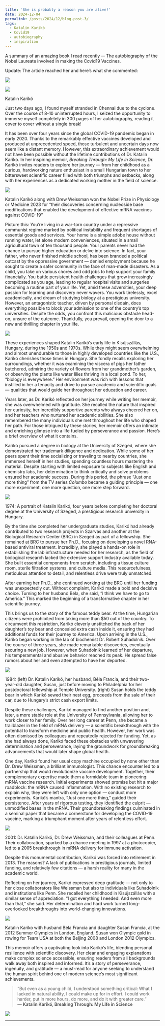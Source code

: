 ```yaml
---
title: 'She is probably a reason you are alive!'
date: 2024-12-04
permalink: /posts/2024/12/blog-post-3/
tags:
  - Katalin Karikó
  - Covid19
  - autobiography
  - inspiration 
---
```

A summary of an amazing book I read recently -- The autobiography of the Nobel Laureate involved in making the Covid19 Vaccines.

Update: The article reached her and here’s what she commented:

![](https://miro.medium.com/v2/resize:fit:963/1*StbcbNWFNOf6MHiMs-v_YA@2x.jpeg)

![](https://miro.medium.com/v2/resize:fit:963/1*IWHAk9Dl62iNCCBvborygg.jpeg)

Katalin Karikó

Just two days ago, I found myself stranded in Chennai due to the cyclone. Over the course of 8-10 uninterrupted hours, I seized the opportunity to immerse myself completely in 300 pages of her autobiography, reading it cover to cover without a single break!

It has been over four years since the global COVID-19 pandemic began in early 2020. Thanks to the remarkably effective vaccines developed and produced at unprecedented speed, those turbulent and uncertain days now seem like a distant memory. However, this extraordinary achievement would not have been possible without the lifetime contributions of Dr. Katalin Karikó. In her inspiring memoir, _Breaking Through: My Life in Science_, Dr. Karikó invites readers to explore her journey — from her childhood as a curious, hardworking nature enthusiast in a small Hungarian town to her bittersweet scientific career filled with both triumphs and setbacks, along with her experiences as a dedicated working mother in the field of science.

![](https://miro.medium.com/v2/resize:fit:963/1*s0hyz9qb7XX_XYO19T96HQ.jpeg)

Katalin Karikó along with Drew Weissman won the Nobel Prize in Physiology or Medicine 2023 for “their discoveries concerning nucleoside base modifications that enabled the development of effective mRNA vaccines against COVID-19”

Picture this: You’re living in a war-torn country under a repressive communist regime marked by political instability and frequent shortages of essential goods and services. Your home is a simple adobe house without running water, let alone modern conveniences, situated in a small agricultural town of ten thousand people. Your parents never had the chance to pursue higher education or delve into science. In fact, your father, who never finished middle school, has been branded a political outcast by the oppressive government — denied employment because he sought to create a safer community in the face of man-made disasters. As a child, you take on various chores and odd jobs to help support your family financially. You battle persistent health challenges that grow increasingly complicated as you age, leading to regular hospital visits and surgeries becoming a routine part of your life. Yet, amid these adversities, your deep passion for learning and discovery never wavers. You work tirelessly, excel academically, and dream of studying biology at a prestigious university. However, an antagonistic teacher, driven by personal disdain, does everything possible to block your admission to one of the country’s top universities. Despite the odds, you confront this malicious obstacle head-on, unsure of the outcome. Thankfully, you prevail, opening the door to a new and thrilling chapter in your life.

![](https://miro.medium.com/v2/resize:fit:963/1*pCJrc6buz3YZLRj0rE89JA.jpeg)

These experiences shaped Katalin Karikó’s early life in Kisújszállás, Hungary, during the 1950s and 1970s. While they might seem overwhelming and almost unendurable to those in highly developed countries like the U.S., Karikó cherishes those times in Hungary. She fondly recalls exploring her surroundings, whether it was examining the viscera of pigs her father butchered, admiring the variety of flowers from her grandmother’s garden, or observing the plants like water lilies thriving in a local pond. To her, “biology is everywhere.” Her environment was rich with lessons that instilled in her a tenacity and drive to pursue academic and scientific goals — qualities that would guide her throughout her education and career.

Years later, as Dr. Karikó reflected on her journey while writing her memoir, she was overwhelmed with gratitude. She recalled the nature that inspired her curiosity, her incredibly supportive parents who always cheered her on, and her teachers who nurtured her academic abilities. She also remembered the many individuals she met throughout her life who shaped her path. For those intrigued by these stories, her memoir offers an intimate and enriching glimpse into a life fueled by perseverance and passion. Here’s a brief overview of what it contains.

Karikó pursued a degree in biology at the University of Szeged, where she demonstrated her trademark diligence and dedication. While some of her peers spent their time socializing or traveling to nearby countries, she immersed herself in her studies, spending countless hours mastering the material. Despite starting with limited exposure to subjects like English and chemistry labs, her determination to think critically and solve problems ensured her academic success. During this period, the phrase “Just one more thing” from the TV series _Columbo_ became a guiding principle — one more experiment, one more question, one more step forward.

![](https://miro.medium.com/v2/resize:fit:963/1*cWmOVWaT_eWKz6E81CKAQg.jpeg)

1974: A portrait of Katalin Karikó, four years before completing her doctoral degree at the University of Szeged, a prestigious research university in Hungary.

By the time she completed her undergraduate studies, Karikó had already contributed to two research projects in Szarvas and another at the Biological Research Center (BRC) in Szeged as part of a fellowship. She remained at BRC to pursue her Ph.D., focusing on developing a novel RNA-based antiviral treatment. Incredibly, she played a hands-on role in establishing the lab infrastructure needed for her research, as the field of biological research lacked the extensive support industry available today. She built essential components from scratch, including a tissue culture room, sterile filtration systems, and culture media. This resourcefulness, meticulous attention to detail, and relentless drive were truly unmatched.

After earning her Ph.D., she continued working at the BRC until her funding was unexpectedly cut. Without complaint, Karikó made a bold and decisive choice. Turning to her husband Béla, she said, “I think we have to go to America.” This marked the beginning of a transformative chapter in her scientific journey.

This brings us to the story of the famous teddy bear. At the time, Hungarian citizens were prohibited from taking more than $50 out of the country. To circumvent this restriction, Karikó cleverly unstitched the back of her daughter’s toy bear and concealed extra cash inside it, ensuring they had additional funds for their journey to America. Upon arriving in the U.S., Karikó began working in the lab of biochemist Dr. Robert Suhadolnik. Over the course of three years, she made remarkable discoveries, eventually securing a new job. However, when Suhadolnik learned of her departure, his temperamental and abusive behavior reached its peak. He spread false rumors about her and even attempted to have her deported.

![](https://miro.medium.com/v2/resize:fit:963/1*7lBVqelk9ohe1dWHi0UYPw.png)

1984: (left) Dr. Katalin Karikó, her husband, Béla Francia, and their two-year-old daughter, Susan, just before moving to Philadelphia for her postdoctoral fellowship at Temple University. (right) Susan holds the teddy bear in which Karikó sewed their nest egg, proceeds from the sale of their car, due to Hungary’s strict cash export limits.

Despite these challenges, Karikó managed to find another position and, later, a more stable role at the University of Pennsylvania, allowing her to work closer to her family. Over her long career at Penn, she became a trailblazer in the field of mRNA delivery — a scientific breakthrough with the potential to transform medicine and public health. However, her work was often dismissed by colleagues and repeatedly rejected for funding. Yet, as she had always done, Karikó faced these obstacles with unwavering determination and perseverance, laying the groundwork for groundbreaking advancements that would later shape global health.

One day, Karikó found her usual copy machine occupied by none other than Dr. Drew Weissman, a brilliant immunologist. This chance encounter led to a partnership that would revolutionize vaccine development. Together, their complementary expertise made them a formidable team in pioneering mRNA vaccine research. Initial experiments showed promise but hit a major roadblock: the mRNA caused inflammation. With no existing research to explain why, they were left with only one option — conduct more experiments. Karikó’s mantra, “Just one more thing,” guided their persistence. After years of rigorous testing, they identified the culprit — unmodified bases in the mRNA. Their groundbreaking findings culminated in a seminal paper that became a cornerstone for developing the COVID-19 vaccine, marking a triumphant moment after years of relentless effort.

![](https://miro.medium.com/v2/resize:fit:963/1*ziHhUfm5Tpcc50H-zHMTFw.jpeg)

2001: Dr. Katalin Karikó, Dr. Drew Weissman, and their colleagues at Penn. Their collaboration, sparked by a chance meeting in 1997 at a photocopier, led to a 2005 breakthrough in mRNA delivery for immune activation.

Despite this monumental contribution, Karikó was forced into retirement in 2013. The reasons? A lack of publications in prestigious journals, limited funding, and relatively few citations — a harsh reality for many in the academic world.

Reflecting on her journey, Karikó expressed deep gratitude — not only to her close collaborators like Weissman but also to individuals like Suhadolnik and institutions like Penn. She recalled her childhood in Kisújszállás with a similar sense of appreciation. “I got everything I needed. And even more than that,” she said. Her determination and hard work turned long-overlooked breakthroughs into world-changing innovations.

![](https://miro.medium.com/v2/resize:fit:963/1*DK8wHjelV1btmShjX65OaA.png)

Katalin Kariko with husband Béla Francia and daughter Susan Francia, at the 2012 Summer Olympics in London, England. Susan won Olympic gold in rowing for Team USA at both the Beijing 2008 and London 2012 Olympics.

This memoir offers a captivating look into Karikó’s life, blending personal resilience with scientific discovery. Her clear and engaging explanations make complex science accessible, ensuring readers from all backgrounds walk away both inspired and informed. It’s a story of perseverance, ingenuity, and gratitude — a must-read for anyone seeking to understand the human spirit behind one of modern science’s most significant achievements.

> “But even as a young child, I understood something critical: What I lacked in natural ability, I could make up for in effort. I could work harder, put in more hours, do more, and do it with greater care.”  
> ― **Katalin Karikó, Breaking Through: My Life in Science**

![](https://miro.medium.com/v2/resize:fit:963/1*1j9ASLdVl2sL0gHESCR8nQ.png)

------
